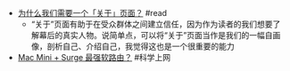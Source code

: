 - [为什么我们需要一个「关于」页面？](https://zuofei.net/5058.html) #read
	- “关于”页面有助于在受众群体之间建立信任，因为作为读者的我们想要了解幕后的真实人物。说简单点，可以将“关于”页面当作是我们的一幅自画像，剖析自己、介绍自己，我觉得这也是一个很重要的能力
- [Mac Mini + Surge 最强软路由？](https://www.youtube.com/watch?v=mPE5SPeYcOI) #科学上网